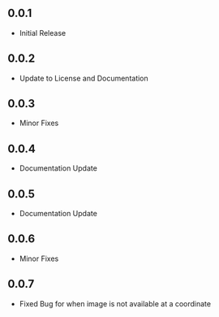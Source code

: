 ## 0.0.1

* Initial Release

## 0.0.2

* Update to License and Documentation

## 0.0.3

* Minor Fixes

## 0.0.4

* Documentation Update

## 0.0.5

* Documentation Update

## 0.0.6

* Minor Fixes

## 0.0.7

* Fixed Bug for when image is not available at a coordinate